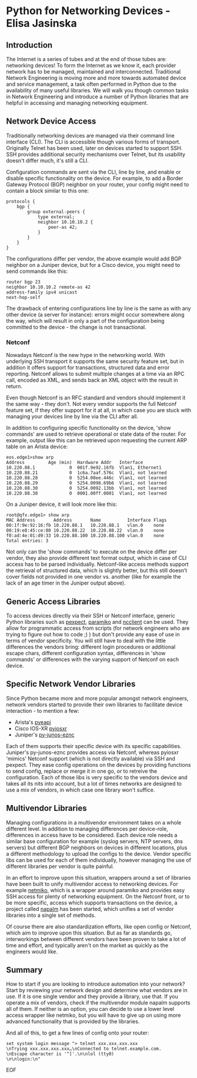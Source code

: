 # Python for Networking Devices - Elisa Jasinska

## Introduction

The Internet is a series of tubes and at the end of those tubes are: networking devices! To form the Internet as we
know it, each provider network has to be managed, maintained and interconnected. Traditional Network Engineering is
moving more and more towards automated device and service management, a task often performed in Python due to the
availability of many useful libraries. We will walk you though common tasks in Network Engineering and introduce a
number of Python libraries that are helpful in accessing and managing networking equipment.

## Network Device Access

Traditionally networking devices are managed via their command line interface (CLI). The CLI is accessible though
various forms of transport. Originally Telnet has been used, later on devices started to support SSH. SSH provides
additional security mechanisms over Telnet, but its usability doesn't differ much, it's still a CLI.

Configuration commands are sent via the CLI, line by line, and enable or disable specific functionality on the device.
For example, to add a Border Gateway Protocol (BGP) neighbor on your router, your config might need to contain a block
similar to this one:
```
protocols {
    bgp {
        group external-peers {
            type external;
            neighbor 10.10.10.2 {
                peer-as 42;
            }
        }
    }
}
```

The configurations differ per vendor, the above example would add BGP neighbor on a Juniper device, but for a Cisco
device, you might need to send commands like this:
```
router bgp 23
neighbor 10.10.10.2 remote-as 42
address-family ipv4 unicast
next-hop-self
```

The drawback of entering configurations line by line is the same as with any other device (a server for instance):
errors might occur somewhere along the way, which will result in only a part of the configuration being committed to
the device - the change is not transactional.

### Netconf

Nowadays Netconf is the new hype in the networking world. With underlying SSH transport it supports the same security
feature set, but in addition it offers support for transactions, structured data and error reporting. Netconf allows
to submit multiple changes at a time via an RPC call, encoded as XML, and sends back an XML object with the result in
return.

Even though Netconf is an RFC standard and vendors should implement it the same way - they don't.
Not every vendor supports the full Netconf feature set, if they offer support for it at all, in which case you are
stuck with managing your devices line by line via the CLI after all.

In addition to configuring specific functionality on the device, 'show commands' are used to retrieve operational or
state data of the router. For example, output like this can be retrieved upon requesting the current ARP table on an
Arista device:
```
eos.edge1>show arp
Address         Age (min)  Hardware Addr   Interface
10.220.88.1             0  001f.9e92.16fb  Vlan1, Ethernet1
10.220.88.21            0  1c6a.7aaf.576c  Vlan1, not learned
10.220.88.28            0  5254.00ee.446c  Vlan1, not learned
10.220.88.29            0  5254.0098.69b6  Vlan1, not learned
10.220.88.30            0  5254.0092.13bb  Vlan1, not learned
10.220.88.38            0  0001.00ff.0001  Vlan1, not learned
```

On a Juniper device, it will look more like this:
```
root@qfx.edge1> show arp
MAC Address       Address       Name          Interface Flags
00:1f:9e:92:16:fb 10.220.88.1   10.220.88.1   vlan.0    none
00:19:e8:45:ce:80 10.220.88.22  10.220.88.22  vlan.0    none
f0:ad:4e:01:d9:33 10.220.88.100 10.220.88.100 vlan.0    none
Total entries: 3
```

Not only can the 'show commands' to execute on the device differ per vendor, they also provide different text format
output, which in case of CLI access has to be parsed individually. Netconf-like access methods support the retrieval
of structured data, which is slightly better, but this still doesn’t cover fields not provided in one vendor vs.
another (like for example the lack of an age timer in the Juniper output above).

## Generic Access Libraries

To access devices directly via their SSH or Netconf interface, generic Python libraries such as
[pexpect](https://github.com/pexpect/pexpect), [paramiko](https://github.com/paramiko/paramiko) and
[ncclient](https://github.com/ncclient/ncclient) can be used. They allow for programmatic access from scripts
(for network engineers who are trying to figure out how to code ;) ) but don't provide any ease of use in terms of
vendor specificity. You will still have to deal with the little differences the vendors bring: different login
procedures or additional escape chars, different configuration syntax, differences in 'show commands' or
differences with the varying support of Netconf on each device.

## Specific Network Vendor Libraries

Since Python became more and more popular amongst network engineers, network vendors started to provide their own
libraries to facilitate device interaction - to mention a few:

* Arista's [pyeapi](https://github.com/arista-eosplus/pyeapi)
* Cisco IOS-XR [pyiosxr](https://github.com/fooelisa/pyiosxr)
* Juniper's [py-junos-eznc](https://github.com/Juniper/py-junos-eznc )

Each of them supports their specific device with its specific capabilities. Juniper's py-junos-eznc provides access
via Netconf, whereas pyiosxr 'mimics' Netconf support (which is not directly available) via SSH and pexpect.
They ease config operations on the devices by providing functions to send config, replace or merge it in one go, or
to retreive the configuration. Each of those libs is very specific to the vendors device and takes all its nits into
account, but a lot of times networks are designed to use a mix of vendors, in which case one library won't suffice.

## Multivendor Libraries

Managing configurations in a multivendor environment takes on a whole different level. In addition to managing
differences per device-role, differences in access have to be considered. Each device role needs a similar base
configuration for example (syslog servers, NTP servers, dns servers) but different BGP neighbors on devices in
different locations, plus a different methodology to upload the configs to the device. Vendor specific libs can be
used for each of them individually, however managing the use of different libraries per vendor is quite painful.

In an effort to improve upon this situation, wrappers around a set of libraries have been built to unify multivendor
access to networking devices. For example [netmiko](https://github.com/ktbyers/netmiko), which is a
wrapper around paramiko and provides easy SSH access for plenty of networking equipment. On the Netconf front, or to
be more specific, access which supports transactions on the device, a project called
[napalm](https://github.com/napalm-automation/napalm) has been started, which unifies a set of vendor libraries
into a single set of methods.

Of course there are also standardization efforts, like open config or Netconf, which aim to improve upon this
situation. But as far as standards go, interworkings between different vendors have been proven to take a lot of time
and effort, and typically aren't on the market as quickly as the engineers would like.

## Summary

How to start if you are looking to introduce automation into your network? Start by reviewing your network
design and determine what vendors are in use. If it is one single vendor and they provide a library, use that. If you
operate a mix of vendors, check if the multivendor module napalm supports all of them. If neither is an option, you
can decide to use a lower level access wrapper like netmiko, but you will have to give up on using more advanced
functionality that is provided by the libraries.

And all of this, to get a few lines of config onto your router:

```
set system login message "> telnet xxx.xxx.xxx.xxx
\nTrying xxx.xxx.xxx.xxx…\nConnected to telnet.example.com.
\nEscape character is '^]'.\n\nlol (tty0)
\n\nlogin:\n"
```
EOF
